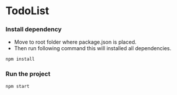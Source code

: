 # TodoList

### Install dependency
* Move to root folder where package.json is placed.
* Then run following command this will installed all dependencies.
```
npm install
```


### Run the project
```
npm start
```
